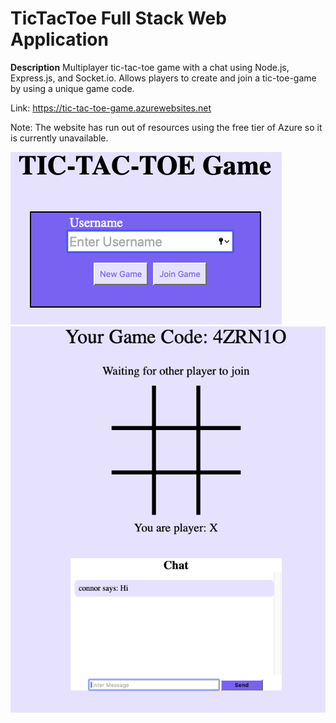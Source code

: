 # TicTacToe Full Stack Web Application

**Description**
Multiplayer tic-tac-toe game with a chat using Node.js, Express.js, and Socket.io. Allows players to create and join a tic-toe-game by using a unique game code.

Link: https://tic-tac-toe-game.azurewebsites.net

Note: The website has run out of resources using the free tier of Azure so it is currently unavailable.


![Alt text](AppDemo1.png?raw=true "Landing Page")
![Alt text](AppDemo2.png?raw=true "Game Page")
